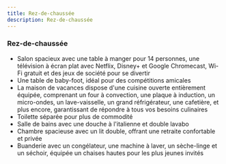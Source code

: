 ```yaml
---
title: Rez-de-chaussée
description: Rez-de-chaussée
---
```


### Rez-de-chaussée

- Salon spacieux avec une table à manger pour 14 personnes, une télévision à écran plat avec Netflix, Disney+ et Google Chromecast, Wi-Fi gratuit et des jeux de société pour se divertir
- Une table de baby-foot, idéal pour des compétitions amicales
- La maison de vacances dispose d'une cuisine ouverte entièrement équipée, comprenant un four à convection, une plaque à induction, un micro-ondes, un lave-vaisselle, un grand réfrigérateur, une cafetière, et plus encore, garantissant de répondre à tous vos besoins culinaires
- Toilette séparée pour plus de commodité
- Salle de bains avec une douche à l'italienne et double lavabo
- Chambre spacieuse avec un lit double, offrant une retraite confortable et privée
- Buanderie avec un congélateur, une machine à laver, un sèche-linge et un séchoir, équipée un chaises hautes pour les plus jeunes invités

